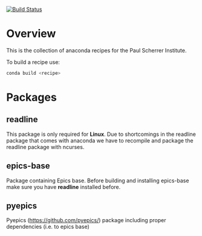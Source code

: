[![Build Status](https://travis-ci.org/paulscherrerinstitute/conda-recipes.svg?branch=master)](https://travis-ci.org/paulscherrerinstitute/conda-recipes)

# Overview
This is the collection of anaconda recipes for the Paul Scherrer Institute.

To build a recipe use:

```bash
conda build <recipe>
```


# Packages

## readline
This package is only required for __Linux__.
Due to shortcomings in the readline package that comes with anaconda we have to recompile and package the readline package with ncurses.

## epics-base
Package containing Epics base. Before building and installing epics-base make sure you have __readline__ installed before.

## pyepics
Pyepics (https://github.com/pyepics/) package including proper dependencies (i.e. to epics base)
